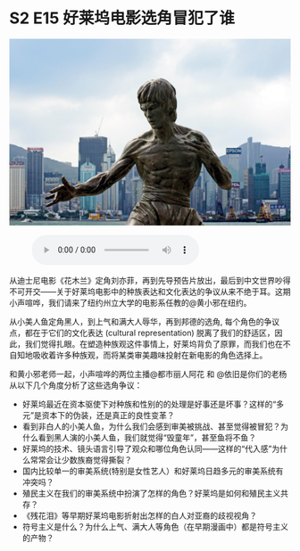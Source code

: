 # S2 E15 好莱坞电影选角冒犯了谁

![](./image.jpeg)

<figure>
    <figcaption></figcaption>
    <audio
        controls
        src="./audio.mp3">
            Your browser does not support the
            <code>audio</code> element.
    </audio>
</figure>

<p>从迪士尼电影《花木兰》定角刘亦菲，再到先导预告片放出，最后到中文世界吵得不可开交——关于好莱坞电影中的种族表达和文化表达的争议从来不绝于耳。这期小声喧哗，我们请来了纽约州立大学的电影系任教的@黄小邪在纽约。</p>
<p>从小美人鱼定角黑人，到上气和满大人辱华，再到邦德的选角, 每个角色的争议点，都在于它们的文化表达 (cultural representation) 脱离了我们的舒适区，因此，我们觉得扎眼。在塑造种族观这件事情上，好莱坞背负了原罪，而我们也在不自知地吸收着许多种族观，而将某类审美趣味投射在新电影的角色选择上。</p>
<p>和黄小邪老师一起，小声喧哗的两位主播@都市丽人阿花 和 @依旧是你们的老杨 从以下几个角度分析了这些选角争议：</p>
<div class="block-list"><ul>
<li>好莱坞最近在资本驱使下对种族和性别的的处理是好事还是坏事？这样的“多元”是资本下的伪装，还是真正的良性变革？</li>
<li>看到非白人的小美人鱼，为什么我们会感到审美被挑战、甚至觉得被冒犯？为什么看到黑人演的小美人鱼，我们就觉得“毁童年”，甚至鱼将不鱼？</li>
<li>好莱坞的技术、镜头语言引导了观众和哪位角色认同——这样的“代入感”为什么常常会让少数族裔觉得撕裂？</li>
<li>国内比较单一的审美系统(特别是女性艺人）和好莱坞日趋多元的审美系统有冲突吗？</li>
<li>殖民主义在我们的审美系统中扮演了怎样的角色？好莱坞是如何和殖民主义共存？</li>
<li>《残花泪》等早期好莱坞电影折射出怎样的白人对亚裔的歧视视角？</li>
<li>符号主义是什么？为什么上气、满大人等角色（在早期漫画中）都是符号主义的产物？</li>
</ul>
</div>

